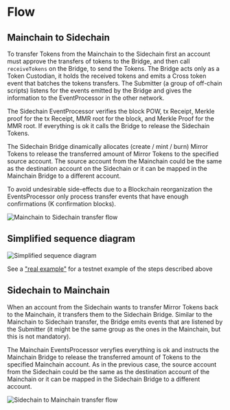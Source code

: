 # Flow

## Mainchain to Sidechain

To transfer Tokens from the Mainchain to the Sidechain first an account must approve the transfers of tokens to the Bridge, and then call `receiveTokens` on the Bridge, to send the Tokens. The Bridge acts only as a Token Custodian, it holds the received tokens and emits a Cross token event that batches the tokens transfers. The Submitter (a group of off-chain scripts) listens for the events emitted by the Bridge and gives the information to the EventProcessor in the other network.

The Sidechain EventProcessor verifies the block POW, tx Receipt, Merkle proof for the tx Receipt, MMR root for the block, and Merkle Proof for the MMR root. If everything is ok it calls the Bridge to release the Sidechain Tokens.

The Sidechain Bridge dinamically allocates (create / mint / burn) Mirror Tokens to release the transferred amount of Mirror Tokens to the specified source account. The source account from the Mainchain could be the same as the destination account on the Sidechain or it can be mapped in the Mainchain Bridge to a different account.

To avoid undesirable side-effects due to a Blockchain reorganization the EventsProcessor only process transfer events that have enough confirmations (K confirmation blocks).

![Mainchain to Sidechain transfer flow](./images/mainchain_to_sidechain_high_level.jpg?raw=true "Mainchain to Sidechain transfer")




## Simplified sequence diagram
![Simplified sequence diagram](./images/simplified_decentralized_bridge_sequence.jpg?raw=true "Simplified sequence diagram")

See a ["real example"](./RealExample.md) for a testnet example of the steps described above

## Sidechain to Mainchain

When an account from the Sidechain wants to transfer Mirror Tokens back to the Mainchain, it transfers them to the Sidechain Bridge. Similar to the Mainchain to Sidechain transfer, the Bridge emits events that are listened by the Submitter (it might be the same group as the ones in the Mainchain, but this is not mandatory).

The Mainchain EventsProcessor veryfies everything is ok and instructs the Mainchain Bridge to release the transferred amount of Tokens to the specified Mainchain account. As in the previous case, the source account from the Sidechain could be the same as the destination account of the Mainchain or it can be mapped in the Sidechain Bridge to a different account.

![Sidechain to Mainchain transfer flow](./images/sidechain_to_mainchain_high_level.jpg?raw=true "Sidechain to Mainchain transfer")
